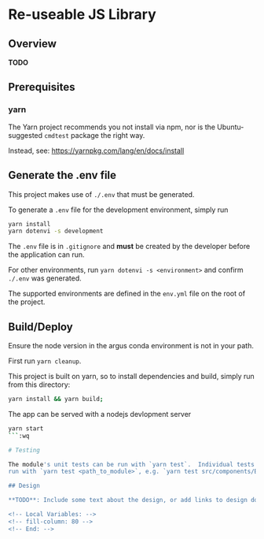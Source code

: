 # Re-useable JS Library

## Overview

**TODO**

## Prerequisites
### yarn
The Yarn project recommends you not install via npm, nor is the Ubuntu-suggested
`cmdtest` package the right way.

Instead, see: https://yarnpkg.com/lang/en/docs/install


## Generate the .env file

This project makes use of `./.env` that must be generated.

To generate a `.env` file for the development environment, simply run

``` sh
yarn install
yarn dotenvi -s development
```

The `.env` file is in `.gitignore` and **must** be created by the developer
before the application can run.

For other environments, run `yarn dotenvi -s <environment>` and confirm `./.env`
was generated.

The supported environments are defined in the `env.yml` file on the root of the
project.

## Build/Deploy

Ensure the node version in the argus conda environment is not in your path.

First run `yarn cleanup`.

This project is built on yarn, so to install dependencies and build, simply run
from this directory:

```sh
yarn install && yarn build;
```

The app can be served with a nodejs devlopment server
```sh
yarn start
```:wq

# Testing

The module's unit tests can be run with `yarn test`.  Individual tests can be
run with `yarn test <path_to_module>`, e.g. `yarn test src/components/Button`

## Design

**TODO**: Include some text about the design, or add links to design document.

<!-- Local Variables: -->
<!-- fill-column: 80 -->
<!-- End: -->
